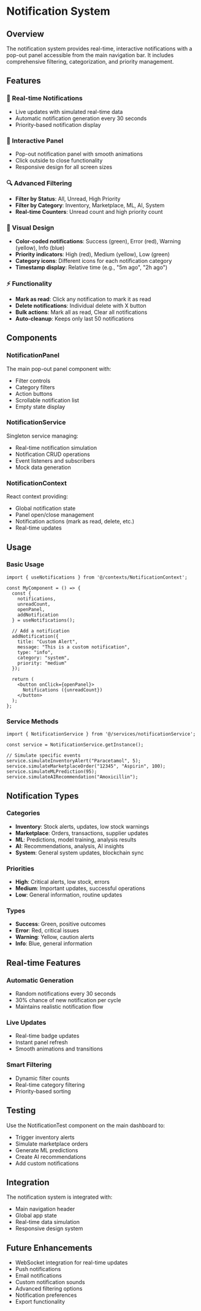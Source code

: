 # Notification System

## Overview

The notification system provides real-time, interactive notifications with a pop-out panel accessible from the main navigation bar. It includes comprehensive filtering, categorization, and priority management.

## Features

### 🎯 Real-time Notifications
- Live updates with simulated real-time data
- Automatic notification generation every 30 seconds
- Priority-based notification display

### 📱 Interactive Panel
- Pop-out notification panel with smooth animations
- Click outside to close functionality
- Responsive design for all screen sizes

### 🔍 Advanced Filtering
- **Filter by Status**: All, Unread, High Priority
- **Filter by Category**: Inventory, Marketplace, ML, AI, System
- **Real-time Counters**: Unread count and high priority count

### 🎨 Visual Design
- **Color-coded notifications**: Success (green), Error (red), Warning (yellow), Info (blue)
- **Priority indicators**: High (red), Medium (yellow), Low (green)
- **Category icons**: Different icons for each notification category
- **Timestamp display**: Relative time (e.g., "5m ago", "2h ago")

### ⚡ Functionality
- **Mark as read**: Click any notification to mark it as read
- **Delete notifications**: Individual delete with X button
- **Bulk actions**: Mark all as read, Clear all notifications
- **Auto-cleanup**: Keeps only last 50 notifications

## Components

### NotificationPanel
The main pop-out panel component with:
- Filter controls
- Category filters
- Action buttons
- Scrollable notification list
- Empty state display

### NotificationService
Singleton service managing:
- Real-time notification simulation
- Notification CRUD operations
- Event listeners and subscribers
- Mock data generation

### NotificationContext
React context providing:
- Global notification state
- Panel open/close management
- Notification actions (mark as read, delete, etc.)
- Real-time updates

## Usage

### Basic Usage
```tsx
import { useNotifications } from '@/contexts/NotificationContext';

const MyComponent = () => {
  const { 
    notifications, 
    unreadCount, 
    openPanel, 
    addNotification 
  } = useNotifications();

  // Add a notification
  addNotification({
    title: "Custom Alert",
    message: "This is a custom notification",
    type: "info",
    category: "system",
    priority: "medium"
  });

  return (
    <button onClick={openPanel}>
      Notifications ({unreadCount})
    </button>
  );
};
```

### Service Methods
```tsx
import { NotificationService } from '@/services/notificationService';

const service = NotificationService.getInstance();

// Simulate specific events
service.simulateInventoryAlert("Paracetamol", 5);
service.simulateMarketplaceOrder("12345", "Aspirin", 100);
service.simulateMLPrediction(95);
service.simulateAIRecommendation("Amoxicillin");
```

## Notification Types

### Categories
- **Inventory**: Stock alerts, updates, low stock warnings
- **Marketplace**: Orders, transactions, supplier updates
- **ML**: Predictions, model training, analysis results
- **AI**: Recommendations, analysis, AI insights
- **System**: General system updates, blockchain sync

### Priorities
- **High**: Critical alerts, low stock, errors
- **Medium**: Important updates, successful operations
- **Low**: General information, routine updates

### Types
- **Success**: Green, positive outcomes
- **Error**: Red, critical issues
- **Warning**: Yellow, caution alerts
- **Info**: Blue, general information

## Real-time Features

### Automatic Generation
- Random notifications every 30 seconds
- 30% chance of new notification per cycle
- Maintains realistic notification flow

### Live Updates
- Real-time badge updates
- Instant panel refresh
- Smooth animations and transitions

### Smart Filtering
- Dynamic filter counts
- Real-time category filtering
- Priority-based sorting

## Testing

Use the NotificationTest component on the main dashboard to:
- Trigger inventory alerts
- Simulate marketplace orders
- Generate ML predictions
- Create AI recommendations
- Add custom notifications

## Integration

The notification system is integrated with:
- Main navigation header
- Global app state
- Real-time data simulation
- Responsive design system

## Future Enhancements

- WebSocket integration for real-time updates
- Push notifications
- Email notifications
- Custom notification sounds
- Advanced filtering options
- Notification preferences
- Export functionality
